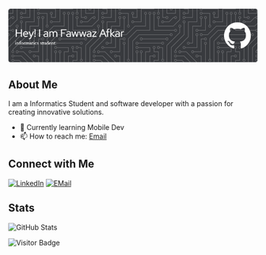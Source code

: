 ![Profile Banner](github-header-image.png)

## About Me

I am a Informatics Student and software developer with a passion for creating innovative solutions.

- 🌱 Currently learning Mobile Dev
- 📫 How to reach me: [Email](mailto:fawazafkarr@gmail.com)

## Connect with Me

[![LinkedIn](https://img.shields.io/badge/LinkedIn-0077B5?style=for-the-badge&logo=linkedin&logoColor=white)](https://www.linkedin.com/in/fawwaz-afkar-muzakky)
[![EMail](https://img.shields.io/badge/Gmail-D14836?style=for-the-badge&logo=gmail&logoColor=white)](mailto:fawazafkarr@gmail.com)

## Stats

![GitHub Stats](https://github-readme-stats.vercel.app/api?username=FawwazAfkar&show_icons=true)

![Visitor Badge](https://visitor-badge.laobi.icu/badge?page_id=FawwazAfkar)

<!---
FawwazAfkar/FawwazAfkar is a ✨ special ✨ repository because its `README.md` (this file) appears on your GitHub profile.
You can click the Preview link to take a look at your changes.
--->
